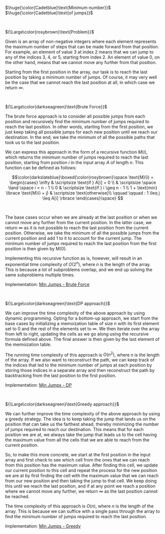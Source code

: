 $\huge{\color{Cadetblue}\text{Minimum number}}$  
$\huge{\color{Cadetblue}\text{of jumps}}$

<br />

${\Large\color{rosybrown}\text{Problem}}$

Given is an array of non-negative integers where each element represents the maximum number of steps that can be made forward from that position. For example, an element of value 3 at index 2 means that we can jump to any of the indices 3, 4, or 5, starting from index 2. An element of value 0, on the other hand, means that we cannot move any further from that position.

Starting from the first position in the array, our task is to reach the last position by taking a minimum number of jumps. Of course, it may very well be the case that we cannot reach the last position at all, in which case we return $\infty$.

<br />

${\Large\color{darkseagreen}\text{Brute Force}}$

The brute force approach is to consider all possible jumps from each position and recursively find the minimum number of jumps required to reach the last position. In other words, starting from the first position, we just keep taking all possible jumps for each new position until we reach our destination. In the end, we take the minimum of all the possible paths that took us to the last position.

We can express this approach in the form of a recursive function $M(i)$, which returns the minimum number of jumps required to reach the last position, starting from position $i$ in the input array $A$ of length $n$. This function can be defined as follows:

$$\color{darkslateblue}\boxed{\color{rosybrown}\space
\text{M}(i) = \begin{cases}
\infty & \scriptsize \text{if } A[i] = 0 \\
 & \scriptsize \space \land \space i < n - 1 \\
0 & \scriptsize \text{if } i \geq n - 1 \\
1 + \text{min} \lbrace \text{M}(i + j) & \scriptsize  \text{otherwise}\\
\qquad \qquad  : 1 \leq j \leq A[i] \rbrace
\end{cases}\space}
$$

<br/>

The base cases occur when we are already at the last position or when we cannot move any further from the current position. In the latter case, we return $\infty$ as it is not possible to reach the last position from the current position. Otherwise, we take the minimum of all the possible jumps from the current position and add 1 to it to account for the current jump. The minimum number of jumps required to reach the last position from the first position is then given by $\text{M}(0)$.

Implementing this recursive function as is, however, will result in an exponential time complexity of $O(2^n)$, where $n$ is the length of the array. This is because a lot of subproblems overlap, and we end up solving the same subproblems multiple times.

Implementation: [Min Jumps - Brute Force](https://github.com/pl3onasm/CLRS/tree/main/algorithms/greedy/min-jumps/mjp-1.c)

<br />

${\Large\color{darkseagreen}\text{DP approach}}$

We can improve the time complexity of the above approach by using dynamic programming. Opting for a bottom-up approach, we start from the base cases by initializing a memoization table of size $n$ with its first element set to 0 and the rest of the elements set to $\infty$. We then iterate over the array from left to right, updating the cells as we go along using the recursive formula defined above. The final answer is then given by the last element of the memoization table.

The running time complexity of this approach is $O(n^2)$, where $n$ is the length of the array. If we also want to reconstruct the path, we can keep track of the indices that led to the minimum number of jumps at each position by storing those indices in a separate array and then reconstruct the path by backtracking from the last position to the first position.

Implementation: [Min Jumps - DP](https://github.com/pl3onasm/CLRS/tree/main/algorithms/greedy/min-jumps/mjp-2.c)

<br />

${\Large\color{darkseagreen}\text{Greedy approach}}$

We can further improve the time complexity of the above approach by using a greedy strategy. The idea is to keep taking the jump that lands us on the position that can take us the farthest ahead, thereby minimizing the number of jumps required to reach our destination. This means that for each position we are at, we always take the jump that leads us to the cell having the maximum value from all the cells that we are able to reach from the current position.

So, to make this more concrete, we start at the first position in the input array and first check to see which cell from the ones that we can reach from this position has the maximum value. After finding this cell, we update our current position to this cell and repeat the process for the new position we are at by first finding the cell with the maximum value that we can reach from our new position and then taking the jump to that cell. We keep doing this until we reach the last position, and if at any point we reach a position where we cannot move any further, we return $\infty$ as the last position cannot be reached.

The time complexity of this approach is $O(n)$, where $n$ is the length of the array. This is because we can suffice with a single pass through the array to find the minimum number of jumps required to reach the last position.

Implementation: [Min Jumps - Greedy](https://github.com/pl3onasm/CLRS/tree/main/algorithms/greedy/min-jumps/mjp-3.c)